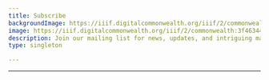 ```yaml
---
title: Subscribe
backgroundImage: https://iiif.digitalcommonwealth.org/iiif/2/commonwealth:3f463366g/1292,3248,8404,3417/1200,/0/default.jpg
image: https://iiif.digitalcommonwealth.org/iiif/2/commonwealth:3f4634466/2291,2158,3532,2116/1200,/0/default.jpg
description: Join our mailing list for news, updates, and intriguing material from the collections
type: singleton

---
```


<script async src="https://eomail5.com/form/0429e168-40a3-11ec-96e5-06b4694bee2a.js" data-form="0429e168-40a3-11ec-96e5-06b4694bee2a"></script>

<hr>

<script async src="https://eomail5.com/form/b1812a5d-40a3-11ec-96e5-06b4694bee2a.js" data-form="b1812a5d-40a3-11ec-96e5-06b4694bee2a"></script>